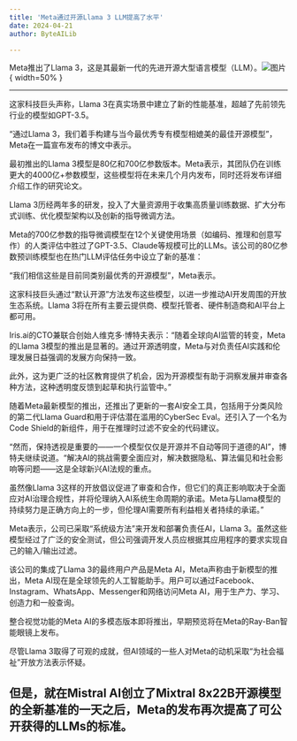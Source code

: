 ```yaml
---
title: 'Meta通过开源Llama 3 LLM提高了水平'
date: 2024-04-21
author: ByteAILib

---
```


Meta推出了Llama 3，这是其最新一代的先进开源大型语言模型（LLM）。![图片](https://www.artificialintelligence-news.com/wp-content/uploads/sites/9/2024/04/IMG_0091-scaled.jpeg){ width=50% }

---
这家科技巨头声称，Llama 3在真实场景中建立了新的性能基准，超越了先前领先行业的模型如GPT-3.5。

“通过Llama 3，我们着手构建与当今最优秀专有模型相媲美的最佳开源模型”，Meta在一篇宣布发布的博文中表示。

最初推出的Llama 3模型是80亿和700亿参数版本。Meta表示，其团队仍在训练更大的4000亿+参数模型，这些模型将在未来几个月内发布，同时还将发布详细介绍工作的研究论文。

Llama 3历经两年多的研发，投入了大量资源用于收集高质量训练数据、扩大分布式训练、优化模型架构以及创新的指导微调方法。

Meta的700亿参数的指导微调模型在12个关键使用场景（如编码、推理和创意写作）的人类评估中胜过了GPT-3.5、Claude等规模可比的LLMs。该公司的80亿参数预训练模型也在热门LLM评估任务中设立了新的基准：

“我们相信这些是目前同类别最优秀的开源模型”，Meta表示。

这家科技巨头通过“默认开源”方法发布这些模型，以进一步推动AI开发周围的开放生态系统。Llama 3将在所有主要云提供商、模型托管者、硬件制造商和AI平台上都可用。

Iris.ai的CTO兼联合创始人维克多·博特夫表示：“随着全球向AI监管的转变，Meta的Llama 3模型的推出是显著的。通过开源透明度，Meta与对负责任AI实践和伦理发展日益强调的发展方向保持一致。

此外，这为更广泛的社区教育提供了机会，因为开源模型有助于洞察发展并审查各种方法，这种透明度反馈到起草和执行监管中。”

随着Meta最新模型的推出，还推出了更新的一套AI安全工具，包括用于分类风险的第二代Llama Guard和用于评估潜在滥用的CyberSec Eval。还引入了一个名为Code Shield的新组件，用于在推理时过滤不安全的代码建议。

“然而，保持透视是重要的——一个模型仅仅是开源并不自动等同于道德的AI”，博特夫继续说道。“解决AI的挑战需要全面应对，解决数据隐私、算法偏见和社会影响等问题——这是全球新兴AI法规的重点。

虽然像Llama 3这样的开放倡议促进了审查和合作，但它们的真正影响取决于全面应对AI治理合规性，并将伦理纳入AI系统生命周期的承诺。Meta与Llama模型的持续努力是正确方向上的一步，但伦理AI需要所有利益相关者持续的承诺。”

Meta表示，公司已采取“系统级方法”来开发和部署负责任AI，Llama 3。虽然这些模型经过了广泛的安全测试，但公司强调开发人员应根据其应用程序的要求实现自己的输入/输出过滤。

该公司的集成了Llama 3的最终用户产品是Meta AI，Meta声称由于新模型的推出，Meta AI现在是全球领先的人工智能助手。用户可以通过Facebook、Instagram、WhatsApp、Messenger和网络访问Meta AI，用于生产力、学习、创造力和一般查询。

整合视觉功能的Meta AI的多模态版本即将推出，早期预览将在Meta的Ray-Ban智能眼镜上发布。

尽管Llama 3取得了可观的成就，但AI领域的一些人对Meta的动机采取“为社会福祉”开放方法表示怀疑。

但是，就在Mistral AI创立了Mixtral 8x22B开源模型的全新基准的一天之后，Meta的发布再次提高了可公开获得的LLMs的标准。
---
